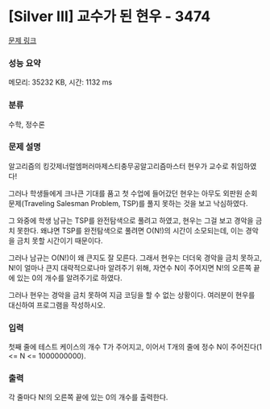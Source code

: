 # [Silver III] 교수가 된 현우 - 3474 

[문제 링크](https://www.acmicpc.net/problem/3474) 

### 성능 요약

메모리: 35232 KB, 시간: 1132 ms

### 분류

수학, 정수론

### 문제 설명

<p>알고리즘의 킹갓제너럴엠퍼러마제스티충무공알고리즘마스터 현우가 교수로 취임하였다!</p>

<p>그러나 학생들에게 크나큰 기대를 품고 첫 수업에 들어갔던 현우는 아무도 외판원 순회 문제(Traveling Salesman Problem, TSP)를 풀지 못하는 것을 보고 낙심하였다.</p>

<p>그 와중에 학생 남규는 TSP를 완전탐색으로 풀려고 하였고, 현우는 그걸 보고 경악을 금치 못한다. 왜냐면 TSP를 완전탐색으로 풀려면 O(N!)의 시간이 소모되는데, 이는 경악을 금치 못할 시간이기 때문이다.</p>

<p>그러나 남규는 O(N!)이 왜 큰지도 잘 모른다. 그래서 현우는 더더욱 경악을 금치 못하고, N!이 얼마나 큰지 대략적으로나마 알려주기 위해, 자연수 N이 주어지면 N!의 오른쪽 끝에 있는 0의 개수를 알려주기로 하였다.</p>

<p>그러나 현우는 경악을 금치 못하여 지금 코딩을 할 수 없는 상황이다. 여러분이 현우를 대신하여 프로그램을 작성하시오.</p>

### 입력 

 <p>첫째 줄에 테스트 케이스의 개수 T가 주어지고, 이어서 T개의 줄에 정수 N이 주어진다(1 <= N <= 1000000000).</p>

### 출력 

 <p>각 줄마다 N!의 오른쪽 끝에 있는 0의 개수를 출력한다.</p>

